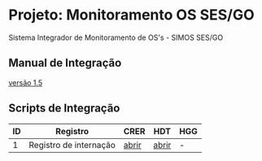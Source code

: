 # Projeto: Monitoramento OS SES/GO

Sistema Integrador de Monitoramento de OS's - SIMOS SES/GO

## Manual de Integração

[versão 1.5](https://github.com/hersonpc/monitoramento-os-ses-go/blob/master/layouts/layout-internacao-v1.5%20.pdf)

## Scripts de Integração


| ID | Registro | CRER | HDT | HGG |
|----|----------|------|-----|-----|
| 1  | Registro de internação | [abrir](https://github.com/hersonpc/monitoramento-os-ses-go/blob/master/AGIR/CRER/01.03_registro-de-internacao.sql) | [abrir](https://github.com/hersonpc/monitoramento-os-ses-go/blob/master/ISG/HDT/01.03_registro-de-internacao.sql) | - |

